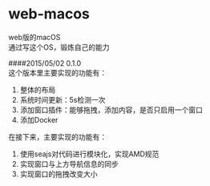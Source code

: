 # web-macos

web版的macOS  
通过写这个OS，锻炼自己的能力

####2015/05/02   0.1.0  
这个版本里主要实现的功能有：  
1. 整体的布局  
2. 系统时间更新：5s检测一次  
3. 添加窗口插件：能够拖拽，添加内容，是否只启用一个窗口  
4. 添加Docker  

在接下来，主要实现的功能有：  
1. 使用seajs对代码进行模块化，实现AMD规范  
2. 实现窗口与上方导航信息的同步  
3. 实现窗口的拖拽改变大小  

